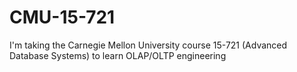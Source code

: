 # CMU-15-721
  I'm taking the Carnegie Mellon University course 15-721 (Advanced Database Systems) to learn OLAP/OLTP engineering 
